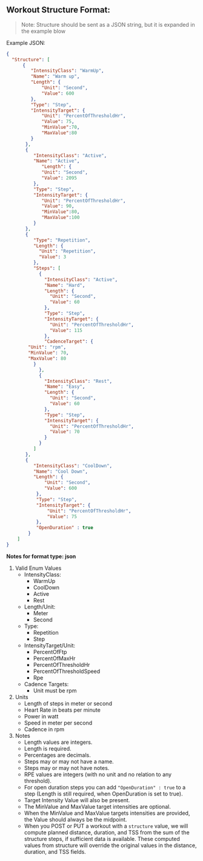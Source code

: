 ## Workout Structure Format:


> Note: Structure should be sent as a JSON string, but it is expanded in the example blow

Example JSON: 
```json
{
  "Structure": [
      {
         "IntensityClass": "WarmUp",
         "Name": "Warm up",
         "Length": {
             "Unit": "Second",
             "Value": 600
         },
         "Type": "Step",
         "IntensityTarget": {
             "Unit": "PercentOfThresholdHr",
             "Value": 75,
             "MinValue":70,
             "MaxValue":80
         }
       },
       {
          "IntensityClass": "Active",
          "Name": "Active",
             "Length": {
             "Unit": "Second",
             "Value": 2095
          },
          "Type": "Step",
          "IntensityTarget": {
             "Unit": "PercentOfThresholdHr",
             "Value": 90,
             "MinValue":80,
             "MaxValue":100
          }
       },
       {
          "Type": "Repetition",
          "Length": {
            "Unit": "Repetition",
            "Value": 3
          },
          "Steps": [
            {
              "IntensityClass": "Active",
              "Name": "Hard",
              "Length": {
                "Unit": "Second",
                "Value": 60
              },
              "Type": "Step",
              "IntensityTarget": {
                "Unit": "PercentOfThresholdHr",
                "Value": 115
              },
              "CadenceTarget": {
		"Unit": "rpm",
		"MinValue": 70,
		"MaxValue": 80
	      }
            },
            {
              "IntensityClass": "Rest",
              "Name": "Easy",
              "Length": {
                "Unit": "Second",
                "Value": 60
              },
              "Type": "Step",
              "IntensityTarget": {
                "Unit": "PercentOfThresholdHr",
                "Value": 70
              }
            }
          ]
       },
       {
          "IntensityClass": "CoolDown",
          "Name": "Cool Down",
          "Length": {
              "Unit": "Second",
              "Value": 600
           },
           "Type": "Step",
           "IntensityTarget": {
               "Unit": "PercentOfThresholdHr",
               "Value": 75
           },
           "OpenDuration" : true
        }
    ]
}
```
**Notes for format type: json**
1. Valid Enum Values
   - IntensityClass:
     - WarmUp
     - CoolDown
     - Active
     - Rest
   - Length/Unit:
     - Meter
     - Second
   - Type:
     - Repetition
     - Step
   - IntensityTarget/Unit:
     - PercentOfFtp
     - PercentOfMaxHr
     - PercentOfThresholdHr
     - PercentOfThresholdSpeed
     - Rpe
   - Cadence Targets:
     - Unit must be rpm
2. Units
    - Length of steps in meter or second
    - Heart Rate in beats per minute
    - Power in watt
    - Speed in meter per second
    - Cadence in rpm
3. Notes
    - Length values are integers.
    - Length is required.
    - Percentages are decimals.
    - Steps may or may not have a name.
    - Steps may or may not have notes.
    - RPE values are integers (with no unit and no relation to any threshold).
    - For open duration steps you can add `"OpenDuration" : true` to a step (Length is still required, when OpenDuration is set to true).
    - Target Intensity Value will also be present.
    - The MinValue and MaxValue target intensities are optional.
    - When the MinValue and MaxValue targets intensities are provided, the Value should always be the midpoint.
    - When you POST or PUT a workout with a `structure` value, we will compute planned distance, duration, and TSS from the sum of the structure steps, if sufficient data is available. These computed values from structure will override the original values in the distance, duration, and TSS fields.